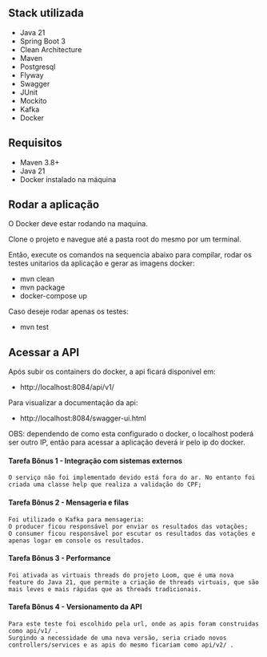 ## Stack utilizada

- Java 21
- Spring Boot 3
- Clean Architecture
- Maven
- Postgresql
- Flyway
- Swagger
- JUnit
- Mockito
- Kafka
- Docker

## Requisitos
- Maven 3.8+
- Java 21
- Docker instalado na máquina

## Rodar a aplicação

O Docker deve estar rodando na maquina.

Clone o projeto e navegue até a pasta root do mesmo por um terminal.

Então, execute os comandos na sequencia abaixo para compilar, rodar os testes unitarios da aplicação e gerar as imagens docker:

- mvn clean
- mvn package
- docker-compose up

Caso deseje rodar apenas os testes:
- mvn test

## Acessar a API

Após subir os containers do docker, a api ficará disponivel em:
- http://localhost:8084/api/v1/

Para visualizar a documentação da api:
- http://localhost:8084/swagger-ui.html

OBS: dependendo de como esta configurado o docker, o localhost poderá ser outro IP, então para acessar a aplicação deverá ir pelo ip do docker.

#### Tarefa Bônus 1 - Integração com sistemas externos
    O serviço não foi implementado devido está fora do ar. No entanto foi criada uma classe help que realiza a validação do CPF;

#### Tarefa Bônus 2 - Mensageria e filas
    Foi utilizado o Kafka para mensageria:
    O producer ficou responsável por enviar os resultados das votações;
    O consumer ficou responsável por escutar os resultados das votações e apenas logar em console os resultados.

#### Tarefa Bônus 3 - Performance
    Foi ativada as virtuais threads do projeto Loom, que é uma nova feature do Java 21, que permite a criação de threads virtuais, que são mais leves e mais rápidas que as threads tradicionais.

#### Tarefa Bônus 4 - Versionamento da API
    Para este teste foi escolhido pela url, onde as apis foram construidas como api/v1/ .
    Surgindo a necessidade de uma nova versão, seria criado novos controllers/services e as apis do mesmo ficariam como api/v2/ .